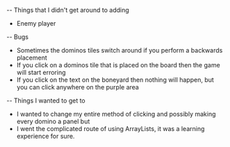 -- Things that I didn't get around to adding
 - Enemy player
 
 
-- Bugs
 - Sometimes the dominos tiles switch around if you perform a backwards placement
 - If you click on a dominos tile that is placed on the board then the game will start erroring
 - If you click on the text on the boneyard then nothing will happen, but you can click anywhere on the purple area
 
-- Things I wanted to get to
 - I wanted to change my entire method of clicking and possibly making every domino a panel but
 - I went the complicated route of using ArrayLists, it was a learning experience for sure.